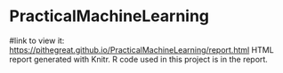 # PracticalMachineLearning
#link to view it: https://pithegreat.github.io/PracticalMachineLearning/report.html
HTML report generated with Knitr.  R code used in this project is in the report.
